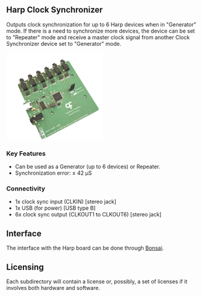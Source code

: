 ## Harp Clock Synchronizer ##

Outputs clock synchronization for up to 6 Harp devices when in "Generator" mode. If there is a need to synchronize more devices, the device can be set to "Repeater" mode and receive a master clock signal from another Clock Synchronizer device set to "Generator" mode.

![harpclocksync](./Assets/pcb.png)

### Key Features ###

* Can be used as a Generator (up to 6 devices) or Repeater.
* Synchronization error: ± 42 µS

### Connectivity ###

* 1x clock sync input (CLKIN) [stereo jack]
* 1x USB (for power) [USB type B]
* 6x clock sync output (CLKOUT1 to CLKOUT6) [stereo jack]

## Interface ##

The interface with the Harp board can be done through [Bonsai](https://bonsai-rx.org/).

## Licensing ##

Each subdirectory will contain a license or, possibly, a set of licenses if it involves both hardware and software.
